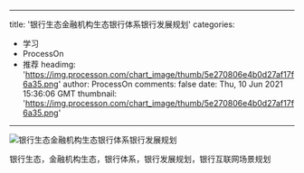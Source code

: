 
---
title: '银行生态金融机构生态银行体系银行发展规划'
categories: 
 - 学习
 - ProcessOn
 - 推荐
headimg: 'https://img.processon.com/chart_image/thumb/5e270806e4b0d27af17f6a35.png'
author: ProcessOn
comments: false
date: Thu, 10 Jun 2021 15:36:06 GMT
thumbnail: 'https://img.processon.com/chart_image/thumb/5e270806e4b0d27af17f6a35.png'
---

<div>   
<img class="thumb" alt="银行生态金融机构生态银行体系银行发展规划" src="https://img.processon.com/chart_image/thumb/5e270806e4b0d27af17f6a35.png" referrerpolicy="no-referrer">
<p>银行生态，金融机构生态，银行体系，银行发展规划，银行互联网场景规划</p>  
</div>
            
